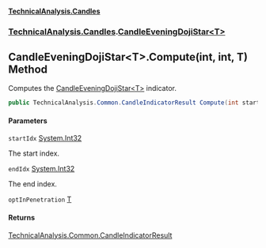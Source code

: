 #### [TechnicalAnalysis\.Candles](Atypical.TechnicalAnalysis.Candles.md 'Atypical\.TechnicalAnalysis\.Candles')
### [TechnicalAnalysis\.Candles](Atypical.TechnicalAnalysis.Candles.md#TechnicalAnalysis.Candles 'TechnicalAnalysis\.Candles').[CandleEveningDojiStar&lt;T&gt;](CandleEveningDojiStar_T_.md 'TechnicalAnalysis\.Candles\.CandleEveningDojiStar\<T\>')

## CandleEveningDojiStar\<T\>\.Compute\(int, int, T\) Method

Computes the [CandleEveningDojiStar&lt;T&gt;](CandleEveningDojiStar_T_.md 'TechnicalAnalysis\.Candles\.CandleEveningDojiStar\<T\>') indicator\.

```csharp
public TechnicalAnalysis.Common.CandleIndicatorResult Compute(int startIdx, int endIdx, in T optInPenetration);
```
#### Parameters

<a name='TechnicalAnalysis.Candles.CandleEveningDojiStar_T_.Compute(int,int,T).startIdx'></a>

`startIdx` [System\.Int32](https://docs.microsoft.com/en-us/dotnet/api/System.Int32 'System\.Int32')

The start index\.

<a name='TechnicalAnalysis.Candles.CandleEveningDojiStar_T_.Compute(int,int,T).endIdx'></a>

`endIdx` [System\.Int32](https://docs.microsoft.com/en-us/dotnet/api/System.Int32 'System\.Int32')

The end index\.

<a name='TechnicalAnalysis.Candles.CandleEveningDojiStar_T_.Compute(int,int,T).optInPenetration'></a>

`optInPenetration` [T](CandleEveningDojiStar_T_.md#TechnicalAnalysis.Candles.CandleEveningDojiStar_T_.T 'TechnicalAnalysis\.Candles\.CandleEveningDojiStar\<T\>\.T')

#### Returns
[TechnicalAnalysis\.Common\.CandleIndicatorResult](https://docs.microsoft.com/en-us/dotnet/api/TechnicalAnalysis.Common.CandleIndicatorResult 'TechnicalAnalysis\.Common\.CandleIndicatorResult')